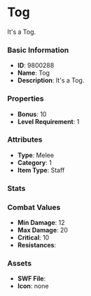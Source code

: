 # Tog

It's a Tog.

### Basic Information

- **ID**: 9800288
- **Name**: Tog
- **Description**: It&#039;s a Tog.

### Properties

- **Bonus**: 10
- **Level Requirement**: 1

### Attributes

- **Type**: Melee     
- **Category**: 1
- **Item Type**: Staff

### Stats


### Combat Values

- **Min Damage**: 12
- **Max Damage**: 20
- **Critical**: 10
- **Resistances**: 

### Assets

- **SWF File**: 
- **Icon**: none


